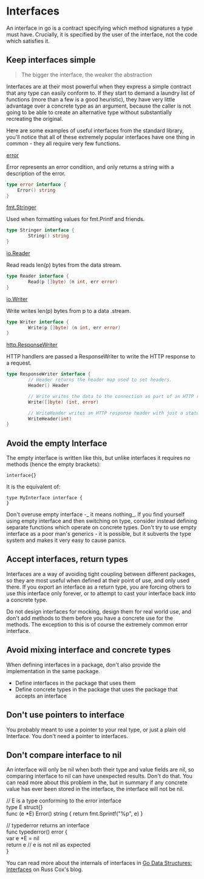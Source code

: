 # Interfaces

An interface in go is a contract specifying which method signatures a type must have. Crucially, it is specified by the user of the interface, not the code which satisfies it.

## Keep interfaces simple

> The bigger the interface, the weaker the abstraction

Interfaces are at their most powerful when they express a simple contract that any type can easily conform to. If they start to demand a laundry list of functions \(more than a few is a good heuristic\), they have very little advantage over a concrete type as an argument, because the caller is not going to be able to create an alternative type without substantially recreating the original.

Here are some examples of useful interfaces from the standard library, you'll notice that all of these extremely popular interfaces have one thing in common - they all require very few functions.

[error](https://golang.org/ref/spec#Errors)

Error represents an error condition, and only returns a string with a description of the error.

```go
type error interface {
    Error() string
}
```

[fmt.Stringer](https://golang.org/pkg/fmt/#Stringer)

Used when formatting values for fmt.Printf and friends.

```go
type Stringer interface {
        String() string
}
```

[io.Reader ](https://golang.org/pkg/io/#Reader)

Read reads len\(p\) bytes from the data stream.

```go
type Reader interface {
        Read(p []byte) (n int, err error)
}
```

[io.Writer](https://golang.org/pkg/io/#Writer)

Write writes len\(p\) bytes from p to a data .stream.

```go
type Writer interface {
        Write(p []byte) (n int, err error)
}
```

[http.ResponseWriter](https://golang.org/pkg/net/http/#ResponseWriter)

HTTP handlers are passed a ResponseWriter to write the HTTP response to a request.

```go
type ResponseWriter interface {
        // Header returns the header map used to set headers.
        Header() Header

        // Write writes the data to the connection as part of an HTTP reply.
        Write([]byte) (int, error)

        // WriteHeader writes an HTTP response header with just a status code - used for errors.
        WriteHeader(int)
}
```

## Avoid the empty Interface

The empty interface is written like this, but unlike interfaces it requires no methods \(hence the empty brackets\):

```
interface{}
```

It is the equivalent of:

```
type MyInterface interface {
}
```

Don't overuse empty interface -_ it means nothing_. If you find yourself using empty interface and then switching on type, consider instead defining separate functions which operate on concrete types. Don't try to use empty interface as a poor man's generics - it is possible, but it subverts the type system and makes it very easy to cause panics.

## Accept interfaces, return types

Interfaces are a way of avoiding tight coupling between different packages, so they are most useful when defined at their point of use, and only used there. If you export an interface as a return type, you are forcing others to use this interface only forever, or to attempt to cast your interface back into a concrete type.

Do not design interfaces for mocking, design them for real world use, and don't add methods to them before you have a concrete use for the methods. The exception to this is of course the extremely common error interface.

## Avoid mixing interface and concrete types

When defining interfaces in a package, don't also provide the implementation in the same package.

* Define interfaces in the package that uses them
* Define concrete types in the package that uses the package that accepts an interface

## Don't use pointers to interface

You probably meant to use a pointer to your real type, or just a plain old Interface. You don't need a pointer to interfaces.

## Don't compare interface to nil

An interface will only be nil when both their type and value fields are nil, so comparing interface to nil can have unexpected results. Don't do that. You can read more about this problem in the, but in summary if any concrete value has ever been stored in the interface, the interface will not be nil.

// E is a type conforming to the error interface  
type E struct{}  
func \(e \*E\) Error\(\) string { return fmt.Sprintf\("%p", e\) }

// typederror returns an interface  
func typederror\(\) error {  
    var e \*E = nil  
    return e // e is not nil as expected  
}

You can read more about the internals of interfaces in [Go Data Structures: Interfaces](https://research.swtch.com/interfaces) on Russ Cox's blog.

